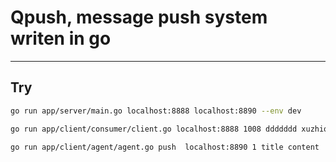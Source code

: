 # Qpush, message push system writen in go


-------------------

## Try
```bash
go run app/server/main.go localhost:8888 localhost:8890 --env dev               #启动server

go run app/client/consumer/client.go localhost:8888 1008 ddddddd xuzhiqiang     #启动client

go run app/client/agent/agent.go push  localhost:8890 1 title content           #启动agent
```

